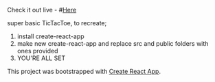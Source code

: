 Check it out live -
#[Here](https://jh0l.github.io/TicTacToe-General-Artificial-Intelligence-Super-Atomic-Ultra-Being-in-JS)

super basic TicTacToe, to recreate;
1. install create-react-app
2. make new create-react-app and replace src and public folders with ones provided
3. YOU'RE ALL SET


This project was bootstrapped with [Create React App](https://github.com/facebookincubator/create-react-app).
